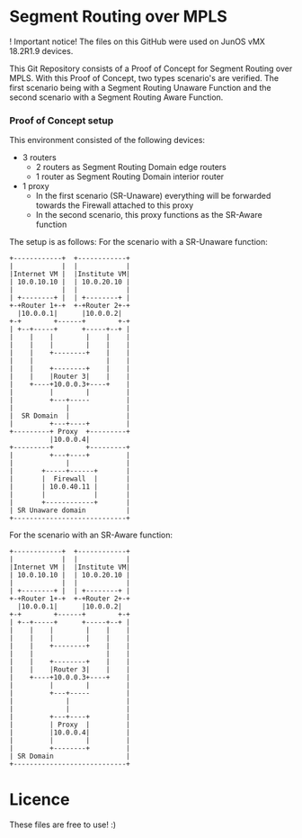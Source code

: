 # Segment Routing over MPLS

! Important notice! The files on this GitHub were used on JunOS vMX 18.2R1.9 devices.

This Git Repository consists of a Proof of Concept for Segment Routing over MPLS. With this Proof of Concept, two types scenario's are verified. The first scenario being with a Segment Routing Unaware Function and the second scenario with a Segment Routing Aware Function.

### Proof of Concept setup
This environment consisted of the following devices:
  - 3 routers
    - 2 routers as Segment Routing Domain edge routers
    - 1 router as Segment Routing Domain interior router
  - 1 proxy
    - In the first scenario (SR-Unaware) everything will be forwarded towards the Firewall attached to this proxy
    - In the second scenario, this proxy functions as the SR-Aware function

The setup is as follows:
For the scenario with a SR-Unaware function:
```
+------------+  +------------+
|            |  |            |
|Internet VM |  |Institute VM|
| 10.0.10.10 |  | 10.0.20.10 |
|            |  |            |
| +--------+ |  | +--------+ |
+-+Router 1+-+  +-+Router 2+-+
  |10.0.0.1|      |10.0.0.2|
+-+        +------+        +-+
| +--+-----+      +-----+--+ |
|    |    |        |    |    |
|    |    |        |    |    |
|    |    +--------+    |    |
|    |                  |    |
|    |    +--------+    |    |
|    |    |Router 3|    |    |
|    +----+10.0.0.3+----+    |
|         |        |         |
|         +---+-----         |
|             |              |
|  SR Domain  |              |
|         +---+----+         |
+---------+ Proxy  +---------+
          |10.0.0.4|
+---------+        +---------+
|         +---+----+         |
|             |              |
|       +-----+------+       |
|       |  Firewall  |       |
|       | 10.0.40.11 |       |
|       |            |       |
|       +------------+       |
| SR Unaware domain          |
+----------------------------+
```
For the scenario with an SR-Aware function:
```
+------------+  +------------+
|            |  |            |
|Internet VM |  |Institute VM|
| 10.0.10.10 |  | 10.0.20.10 |
|            |  |            |
| +--------+ |  | +--------+ |
+-+Router 1+-+  +-+Router 2+-+
  |10.0.0.1|      |10.0.0.2|
+-+        +------+        +-+
| +--+-----+      +-----+--+ |
|    |    |        |    |    |
|    |    |        |    |    | 
|    |    +--------+    |    |
|    |                  |    |
|    |    +--------+    |    |
|    |    |Router 3|    |    |
|    +----+10.0.0.3+----+    |
|         |        |         |
|         +---+-----         |
|             |              |
|             |              |
|         +---+----+         |
|         | Proxy  |         |
|         |10.0.0.4|         |
|         |        |         |
|         +--------+         |
| SR Domain                  |
+----------------------------+
```

# Licence
These files are free to use! :)
